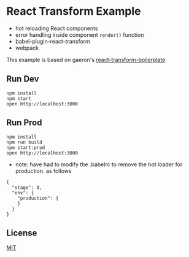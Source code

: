 React Transform Example
=====================

* hot reloading React components
* error handling inside component `render()` function
* babel-plugin-react-transform
* webpack

This example is based on gaeron's [react-transform-boilerplate](https://github.com/gaearon/react-transform-boilerplate)

## Run Dev

```
npm install
npm start
open http://localhost:3000
```

## Run Prod

```
npm install
npm run build
npm start:prod
open http://localhost:3000
```

* note: have had to modify the .babelrc to remove the hot loader for production. as follows

```
{
  "stage": 0,
  "env": {
    "production": {
    }
  }
}
```

## License

[MIT](http://isekivacenz.mit-license.org/)